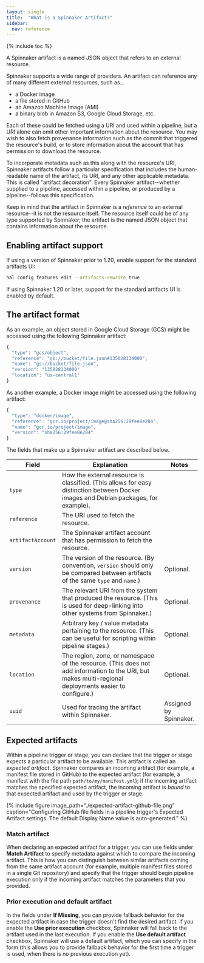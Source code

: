 ```yaml
---
layout: single
title:  "What is a Spinnaker Artifact?"
sidebar:
  nav: reference
---
```


{% include toc %}

A Spinnaker artifact is a named JSON object that refers to an external resource.

Spinnaker supports a wide range of providers. An artifact can reference any of many different external resources, such as&#8230;

* a Docker image
* a file stored in GitHub
* an Amazon Machine Image (AMI)
* a binary blob in Amazon S3, Google Cloud Storage, etc.

Each of these could be fetched using a URI and used within a pipeline, but a URI alone can omit other important information about the resource. You may wish to also fetch provenance information such as the commit that triggered the resource's build, or to store information about the account that has permission to download the resource.

To incorporate metadata such as this along with the resource's URI, Spinnaker artifacts follow a particular specification that includes the human-readable name of the artifact, its URI, and any other applicable metadata. This is called "artifact decoration". Every Spinnaker artifact--whether supplied to a pipeline, accessed within a pipeline, or produced by a pipeline--follows this specification.

Keep in mind that the artifact in Spinnaker is a _reference_ to an external resource--it is not the resource itself. The resource itself could be of any type supported by Spinnaker; the artifact is the named JSON object that contains information about the resource.

## Enabling artifact support

If using a version of Spinnaker prior to 1.20, enable support for the standard artifacts UI:

```bash
hal config features edit --artifacts-rewrite true
```

If using Spinnaker 1.20 or later, support for the standard artifacts UI is enabled by default.

## The artifact format

As an example, an object stored in Google Cloud Storage (GCS) might be accessed using the following Spinnaker artifact:

```js
{
  "type": "gcs/object",
  "reference": "gs://bucket/file.json#135028134000",
  "name": "gs://bucket/file.json",
  "version": "135028134000"
  "location": "us-central1"
}
```

As another example, a Docker image might be accessed using the following artifact:

```js
{
  "type": "docker/image",
  "reference": "gcr.io/project/image@sha256:29fee8e284",
  "name": "gcr.io/project/image",
  "version": "sha256:29fee8e284"
}
```

The fields that make up a Spinnaker artifact are described below.

<table>
  <thead>
    <tr>
      <th style="width:12%">Field</th>
      <th style="width:69%">Explanation</th>
      <th style="width:19%">Notes</th>
    </tr>
  </thead>
  <tbody>
    <tr>
      <td><code>type</code></td>
      <td>How the external resource is classified. (This allows for easy distinction between Docker images and Debian packages, for example).</td>
      <td></td>
    </tr>
    <tr>
      <td><code>reference</code></td>
      <td>The URI used to fetch the resource.</td>
      <td></td>
    </tr>
    <tr>
      <td><code>artifactAccount</code></td>
      <td>The Spinnaker artifact account that has permission to fetch the resource.</td>
      <td></td>
    </tr>
    <tr>
      <td><code>version</code></td>
      <td>The version of the resource. (By convention, <code>version</code> should only be compared between artifacts of the same <code>type</code> and <code>name</code>.)</td>
      <td>Optional.</td>
    </tr>
    <tr>
      <td><code>provenance</code></td>
      <td>The relevant URI from the system that produced the resource. (This is used for deep-linking into other systems from Spinnaker.)</td>
      <td>Optional.</td>
    </tr>
    <tr>
      <td><code>metadata</code></td>
      <td>Arbitrary key / value metadata pertaining to the resource. (This can be useful for scripting within pipeline stages.)</td>
      <td>Optional.</td>
    </tr>
    <tr>
      <td><code>location</code></td>
      <td>The region, zone, or namespace of the resource. (This does not add information to the URI, but makes multi-regional deployments easier to configure.)</td>
      <td>Optional.</td>
    </tr>
    <tr>
      <td><code>uuid</code></td>
      <td>Used for tracing the artifact within Spinnaker.</td>
      <td>Assigned by Spinnaker.</td>
    </tr>
  </tbody>
</table>

## Expected artifacts

Within a pipeline trigger or stage, you can declare that the trigger or stage expects a particular artifact to be available. This artifact is called an _expected artifact_. Spinnaker compares an incoming artifact (for example, a manifest file stored in GitHub) to the expected artifact (for example, a manifest with the file path `path/to/my/manifest.yml`); if the incoming artifact matches the specified expected artifact, the incoming artifact is _bound_ to that expected artifact and used by the trigger or stage.

{%
  include
  figure
  image_path="./expected-artifact-github-file.png"
  caption="Configuring GitHub file fields in a pipeline trigger's Expected
           Artifact settings. The default Display Name value is
           auto-generated."
%}

### Match artifact

When declaring an expected artifact for a trigger, you can use fields under **Match Artifact** to specify metadata against which to compare the incoming artifact. This is how you can distinguish between similar artifacts coming from the same artifact account (for example, multiple manifest files stored in a single Git repository) and specify that the trigger should begin pipeline execution only if the incoming artifact matches the parameters that you provided.

### Prior execution and default artifact

In the fields under **If Missing**, you can provide fallback behavior for the expected artifact in case the trigger doesn't find the desired artifact. If you enable the **Use prior execution** checkbox, Spinnaker will fall back to the artifact used in the last execution. If you enable the **Use default artifact** checkbox, Spinnaker will use a default artifact, which you can specify in the form (this allows you to provide fallback behavior for the first time a trigger is used, when there is no previous execution yet).
